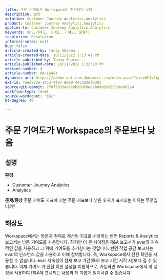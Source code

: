 ```yaml
---
title: 주문 기여도가 Workspace의 주문보다 낮음
description: 설명
solution: Customer Journey Analytics,Analytics
product: Customer Journey Analytics,Analytics
applies-to: Customer Journey Analytics,Analytics
keywords: KCS,기여도, 기여도, 기여도, 불일치
resolution: Resolution
internal-notes: null
bug: false
article-created-by: Tanay Sharma .
article-created-date: 10/11/2022 1:13:41 PM
article-published-by: Tanay Sharma .
article-published-date: 10/11/2022 1:22:20 PM
version-number: 4
article-number: KA-16484
dynamics-url: https://adobe-ent.crm.dynamics.com/main.aspx?forceUCI=1&pagetype=entityrecord&etn=knowledgearticle&id=0e9ddf82-6649-ed11-bba2-0022480868ff
exl-id: 46ed273e-1453-4f67-8de0-44cd03efd303
source-git-commit: 7f0f5035ea7cebd60f6ec7bda9de6225b6c602a4
workflow-type: tm+mt
source-wordcount: '161'
ht-degree: 4%

---
```


# 주문 기여도가 Workspace의 주문보다 낮음

## 설명

<b>환경</b>
- Customer Journey Analytics
- Analytics



<b>문제/증상</b>
주문 기여도 지표에 기본 주문 지표보다 낮은 숫자가 표시되는 이유는 무엇입니까?


## 해상도


Workspace에서는 방문자 참여로 계산된 지표를 사용하는 반면 Reports &amp; Analytics 보고서는 방문 기여도를 사용합니다. 하지만 더 큰 차이점은 R&amp;A 보고서가 evar의 지속적인 값을 사용하고 그 위에 기여도를 추가한다는 것입니다. 반면 작업 공간 보고서는 evar의 인스턴스 값을 사용하고 이에 참여합니다. 즉, Workspace에서 전환 확인을 사용할 수 없습니다. evar 지속성이 현재 보고 기간(특히 보고 기간 시작 시)보다 길 수 있습니다. 이제 기여도 가 전환 확인 설정을 지원하므로, 가능하면 Workspace에서 이 설정을 사용하여 R&amp;A에 표시되는 내용과 더 가깝게 일치시킬 수 있습니다.
